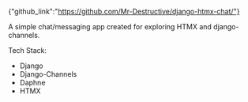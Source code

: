 {"github_link":"https://github.com/Mr-Destructive/django-htmx-chat/"}

<p>A simple chat/messaging app created for exploring HTMX and django-channels.</p>
<p>Tech Stack:</p>
<ul>
<li>Django</li>
<li>Django-Channels</li>
<li>Daphne</li>
<li>HTMX</li>
</ul>

